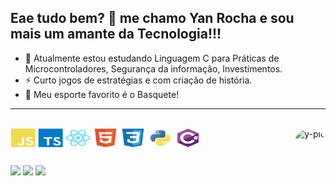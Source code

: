 ## Eae tudo bem? 👋 me chamo Yan Rocha e sou mais um amante da Tecnologia!!!

- 🌱 Atualmente estou estudando Linguagem C para Práticas de Microcontroladores, Segurança da informação, Investimentos.
- ⚡ Curto jogos de estratégias e com criação de história.
- 🏀 Meu esporte favorito é o Basquete!
***


<div style="display: inline_block"><br>
  <img align="center" alt="y-Js" height="30" width="40" src="https://raw.githubusercontent.com/devicons/devicon/master/icons/javascript/javascript-plain.svg">
  <img align="center" alt="y-Ts" height="30" width="40" src="https://raw.githubusercontent.com/devicons/devicon/master/icons/typescript/typescript-plain.svg">
  <img align="center" alt="y-React" height="30" width="40" src="https://raw.githubusercontent.com/devicons/devicon/master/icons/react/react-original.svg">
  <img align="center" alt="y-HTML" height="30" width="40" src="https://raw.githubusercontent.com/devicons/devicon/master/icons/html5/html5-original.svg">
  <img align="center" alt="y-CSS" height="30" width="40" src="https://raw.githubusercontent.com/devicons/devicon/master/icons/css3/css3-original.svg">
  <img align="center" alt="y-Python" height="30" width="40" src="https://raw.githubusercontent.com/devicons/devicon/master/icons/python/python-original.svg">
  <img align="center" alt="y-Csharp" height="30" width="40" src="https://raw.githubusercontent.com/devicons/devicon/master/icons/csharp/csharp-original.svg">
  <img align="right" alt="y-pic" height="300" style="border-radius:50px;" src="https://i.pinimg.com/originals/36/cf/b5/36cfb503915fde62bfef33e9da451020.jpg?width=684&height=684">
</div>
  
  ##
 
<div> 
  <a href="https://www.youtube.com/channel/UC43Thbo3ib4xCs_9Z9dYg8w" target="_blank"><img src="https://img.shields.io/badge/YouTube-FF0000?style=for-the-badge&logo=youtube&logoColor=white" target="_blank"></a>
  <a href="https://instagram.com/_yannxl" target="_blank"><img src="https://img.shields.io/badge/-Instagram-%23E4405F?style=for-the-badge&logo=instagram&logoColor=white" target="_blank"></a> 
  <a href="https://www.linkedin.com/in/yan-alves-288074207/?originalSubdomain=br" target="_blank"><img src="https://img.shields.io/badge/-LinkedIn-%230077B5?style=for-the-badge&logo=linkedin&logoColor=white" target="_blank"></a> 
</div>
